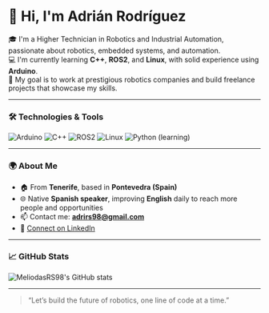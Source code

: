# 👋 Hi, I'm Adrián Rodríguez

🎓 I'm a Higher Technician in Robotics and Industrial Automation, passionate about robotics, embedded systems, and automation.  
💻 I'm currently learning **C++**, **ROS2**, and **Linux**, with solid experience using **Arduino**.  
🚀 My goal is to work at prestigious robotics companies and build freelance projects that showcase my skills.

---

### 🛠️ Technologies & Tools

![Arduino](https://img.shields.io/badge/-Arduino-00979D?style=flat&logo=arduino&logoColor=white)
![C++](https://img.shields.io/badge/-C++-00599C?style=flat&logo=c%2B%2B&logoColor=white)
![ROS2](https://img.shields.io/badge/-ROS2-22314E?style=flat&logo=robot-framework&logoColor=white)
![Linux](https://img.shields.io/badge/-Linux-FCC624?style=flat&logo=linux&logoColor=black)
![Python (learning)](https://img.shields.io/badge/-Python-3776AB?style=flat&logo=python&logoColor=white)

---

### 🌍 About Me

- 🏠 From **Tenerife**, based in **Pontevedra (Spain)**
- 🌐 Native **Spanish speaker**, improving **English** daily to reach more people and opportunities
- 📫 Contact me: **adrirs98@gmail.com**
- 🔗 [Connect on LinkedIn](https://www.linkedin.com/in/adrian-rodriguez-suarez/)

---

### 📈 GitHub Stats

![MeliodasRS98's GitHub stats](https://github-readme-stats.vercel.app/api?username=MeliodasRS98&show_icons=true&theme=default)

---

> “Let’s build the future of robotics, one line of code at a time.”

